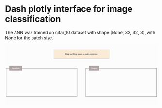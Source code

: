# Dash plotly interface for image classification

The ANN was trained on cifar_10 dataset with shape (None, 32, 32, 3), with None for the batch size.

![Drag Racing](assets/app_images/app.png)